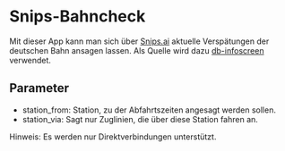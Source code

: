 # Snips-Bahncheck

Mit dieser App kann man sich über [Snips.ai](https://snips.ai/) aktuelle Verspätungen der deutschen Bahn ansagen lassen.
Als Quelle wird dazu [db-infoscreen](https://finalrewind.org/projects/db-fakedisplay/) verwendet.

## Parameter

* station_from: Station, zu der Abfahrtszeiten angesagt werden sollen.
* station_via: Sagt nur Zuglinien, die über diese Station fahren an.

Hinweis: Es werden nur Direktverbindungen unterstützt.